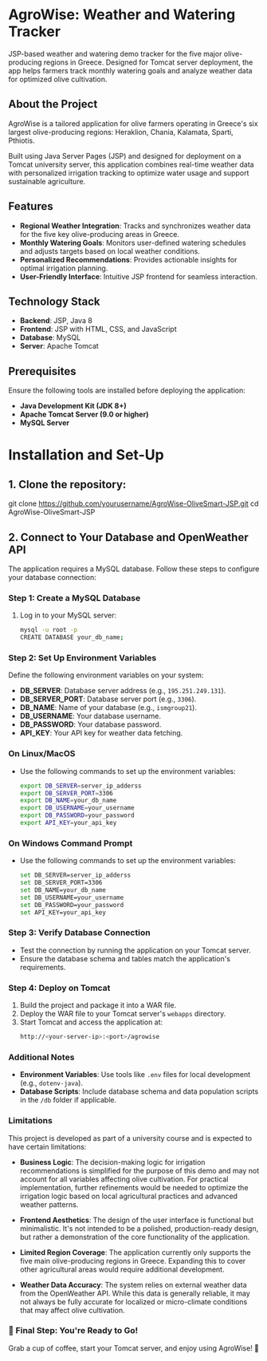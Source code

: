 # AgroWise: Weather and Watering Tracker  
JSP-based weather and watering demo tracker for the five major olive-producing regions in Greece. Designed for Tomcat server deployment, the app helps farmers track monthly watering goals and analyze weather data for optimized olive cultivation.

## About the Project  
AgroWise is a tailored application for olive farmers operating in Greece's six largest olive-producing regions: Heraklion, Chania, Kalamata, Sparti, Pthiotis.  

Built using Java Server Pages (JSP) and designed for deployment on a Tomcat university server, this application combines real-time weather data with personalized irrigation tracking to optimize water usage and support sustainable agriculture.  

## Features  
- **Regional Weather Integration**: Tracks and synchronizes weather data for the five key olive-producing areas in Greece.  
- **Monthly Watering Goals**: Monitors user-defined watering schedules and adjusts targets based on local weather conditions.  
- **Personalized Recommendations**: Provides actionable insights for optimal irrigation planning.  
- **User-Friendly Interface**: Intuitive JSP frontend for seamless interaction.  

## Technology Stack  
- **Backend**: JSP, Java 8  
- **Frontend**: JSP with HTML, CSS, and JavaScript  
- **Database**: MySQL  
- **Server**: Apache Tomcat  

## Prerequisites  
Ensure the following tools are installed before deploying the application:  
- **Java Development Kit (JDK 8+)**  
- **Apache Tomcat Server (9.0 or higher)**  
- **MySQL Server**  

# Installation and Set-Up
## 1. Clone the repository:  
   
   git clone https://github.com/yourusername/AgroWise-OliveSmart-JSP.git
   cd AgroWise-OliveSmart-JSP
   
## 2. Connect to Your Database and OpenWeather API

The application requires a MySQL database. Follow these steps to configure your database connection:

### Step 1: Create a MySQL Database
1. Log in to your MySQL server:
   ```bash
   mysql -u root -p
   CREATE DATABASE your_db_name;
### Step 2: Set Up Environment Variables
Define the following environment variables on your system:

- **DB_SERVER**: Database server address (e.g., `195.251.249.131`).
- **DB_SERVER_PORT**: Database server port (e.g., `3306`).
- **DB_NAME**: Name of your database (e.g., `ismgroup21`).
- **DB_USERNAME**: Your database username.
- **DB_PASSWORD**: Your database password.
- **API_KEY**: Your API key for weather data fetching.
### On Linux/MacOS
- Use the following commands to set up the environment variables:
   ```bash
   export DB_SERVER=server_ip_adderss
   export DB_SERVER_PORT=3306
   export DB_NAME=your_db_name
   export DB_USERNAME=your_username
   export DB_PASSWORD=your_password
   export API_KEY=your_api_key
   
### On Windows Command Prompt
- Use the following commands to set up the environment variables:
   ```bash
  set DB_SERVER=server_ip_adderss
  set DB_SERVER_PORT=3306
  set DB_NAME=your_db_name
  set DB_USERNAME=your_username
  set DB_PASSWORD=your_password
  set API_KEY=your_api_key 

### Step 3: Verify Database Connection
- Test the connection by running the application on your Tomcat server.
- Ensure the database schema and tables match the application's requirements.

### Step 4: Deploy on Tomcat
1. Build the project and package it into a WAR file.
2. Deploy the WAR file to your Tomcat server's `webapps` directory.
3. Start Tomcat and access the application at:
   ```bash
   http://<your-server-ip>:<port>/agrowise

### Additional Notes
- **Environment Variables**: Use tools like `.env` files for local development (e.g., `dotenv-java`).
- **Database Scripts**: Include database schema and data population scripts in the `/db` folder if applicable.

### Limitations
This project is developed as part of a university course and is expected to have certain limitations:

- **Business Logic**: The decision-making logic for irrigation recommendations is simplified for the purpose of this demo and may not account for all variables affecting olive cultivation. For practical implementation, further refinements would be needed to optimize the irrigation logic based on local agricultural practices and advanced weather patterns.

- **Frontend Aesthetics**: The design of the user interface is functional but minimalistic. It's not intended to be a polished, production-ready design, but rather a demonstration of the core functionality of the application.

- **Limited Region Coverage**: The application currently only supports the five main olive-producing regions in Greece. Expanding this to cover other agricultural areas would require additional development.

- **Weather Data Accuracy**: The system relies on external weather data from the OpenWeather API. While this data is generally reliable, it may not always be fully accurate for localized or micro-climate conditions that may affect olive cultivation.
  
### 🎉 Final Step: You're Ready to Go!
Grab a cup of coffee, start your Tomcat server, and enjoy using AgroWise! 🚀
